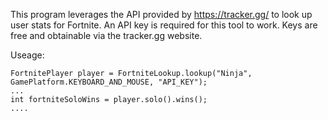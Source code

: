 This program leverages the API provided by https://tracker.gg/ to look up user stats for Fortnite.
An API key is required for this tool to work. Keys are free and obtainable via the tracker.gg website.

Useage:

```
FortnitePlayer player = FortniteLookup.lookup("Ninja", GamePlatform.KEYBOARD_AND_MOUSE, "API_KEY");
...
int fortniteSoloWins = player.solo().wins();
....
```
